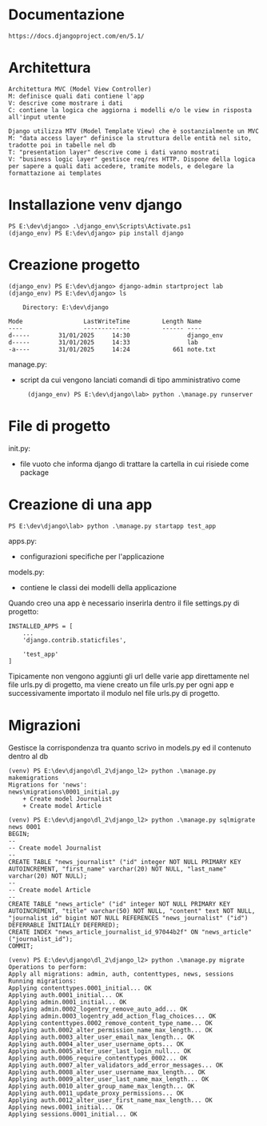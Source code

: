 # Documentazione
    https://docs.djangoproject.com/en/5.1/

# Architettura
    Architettura MVC (Model View Controller)
    M: definisce quali dati contiene l'app
    V: descrive come mostrare i dati
    C: contiene la logica che aggiorna i modelli e/o le view in risposta all'input utente

    Django utilizza MTV (Model Template View) che è sostanzialmente un MVC
    M: "data access layer" definisce la struttura delle entità nel sito, tradotte poi in tabelle nel db
    T: "presentation layer" descrive come i dati vanno mostrati
    V: "business logic layer" gestisce req/res HTTP. Dispone della logica per sapere a quali dati accedere, tramite models, e delegare la formattazione ai templates

# Installazione venv django
    PS E:\dev\django> .\django_env\Scripts\Activate.ps1
    (django_env) PS E:\dev\django> pip install django

# Creazione progetto
    (django_env) PS E:\dev\django> django-admin startproject lab 
    (django_env) PS E:\dev\django> ls
    
        Directory: E:\dev\django
    
    Mode                 LastWriteTime         Length Name
    ----                 -------------         ------ ----
    d-----        31/01/2025     14:30                django_env
    d-----        31/01/2025     14:33                lab
    -a----        31/01/2025     14:24            661 note.txt

manage.py:
- script da cui vengono lanciati comandi di tipo amministrativo come

        (django_env) PS E:\dev\django\lab> python .\manage.py runserver

# File di progetto
init.py:
- file vuoto che informa django di trattare la cartella in cui risiede come package

# Creazione di una app
    PS E:\dev\django\lab> python .\manage.py startapp test_app
    
apps.py:
- configurazioni specifiche per l'applicazione
  
models.py:
- contiene le classi dei modelli della applicazione

Quando creo una app è necessario inserirla dentro il file settings.py di progetto:
            
    INSTALLED_APPS = [
        ...
        'django.contrib.staticfiles',
    
        'test_app'
    ]

Tipicamente non vengono aggiunti gli url delle varie app direttamente nel file urls.py di progetto, ma viene creato un file urls.py per ogni app e successivamente importato il modulo nel file urls.py di progetto.
        
# Migrazioni
Gestisce la corrispondenza tra quanto scrivo in models.py ed il contenuto dentro al db

    (venv) PS E:\dev\django\dl_2\django_l2> python .\manage.py makemigrations
    Migrations for 'news':
    news\migrations\0001_initial.py
        + Create model Journalist
        + Create model Article

    (venv) PS E:\dev\django\dl_2\django_l2> python .\manage.py sqlmigrate news 0001
    BEGIN;
    --
    -- Create model Journalist
    --
    CREATE TABLE "news_journalist" ("id" integer NOT NULL PRIMARY KEY AUTOINCREMENT, "first_name" varchar(20) NOT NULL, "last_name" varchar(20) NOT NULL);
    --
    -- Create model Article
    --
    CREATE TABLE "news_article" ("id" integer NOT NULL PRIMARY KEY AUTOINCREMENT, "title" varchar(50) NOT NULL, "content" text NOT NULL, "journalist_id" bigint NOT NULL REFERENCES "news_journalist" ("id") DEFERRABLE INITIALLY DEFERRED);
    CREATE INDEX "news_article_journalist_id_97044b2f" ON "news_article" ("journalist_id");
    COMMIT;

    (venv) PS E:\dev\django\dl_2\django_l2> python .\manage.py migrate
    Operations to perform:
    Apply all migrations: admin, auth, contenttypes, news, sessions
    Running migrations:
    Applying contenttypes.0001_initial... OK
    Applying auth.0001_initial... OK
    Applying admin.0001_initial... OK
    Applying admin.0002_logentry_remove_auto_add... OK     
    Applying admin.0003_logentry_add_action_flag_choices... OK
    Applying contenttypes.0002_remove_content_type_name... OK
    Applying auth.0002_alter_permission_name_max_length... OK
    Applying auth.0003_alter_user_email_max_length... OK
    Applying auth.0004_alter_user_username_opts... OK
    Applying auth.0005_alter_user_last_login_null... OK
    Applying auth.0006_require_contenttypes_0002... OK
    Applying auth.0007_alter_validators_add_error_messages... OK
    Applying auth.0008_alter_user_username_max_length... OK
    Applying auth.0009_alter_user_last_name_max_length... OK
    Applying auth.0010_alter_group_name_max_length... OK
    Applying auth.0011_update_proxy_permissions... OK
    Applying auth.0012_alter_user_first_name_max_length... OK
    Applying news.0001_initial... OK
    Applying sessions.0001_initial... OK